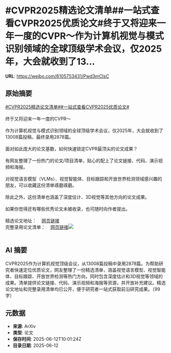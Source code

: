 # #CVPR2025精选论文清单##一站式查看CVPR2025优质论文#终于又将迎来一年一度的CVPR～作为计算机视觉与模式识别领域的全球顶级学术会议，仅2025年，大会就收到了13...

**URL**: https://weibo.com/6105753431/Pwd3mClsC

## 原始摘要

<a href="https://m.weibo.cn/search?containerid=231522type%3D1%26t%3D10%26q%3D%23CVPR2025%E7%B2%BE%E9%80%89%E8%AE%BA%E6%96%87%E6%B8%85%E5%8D%95%23&amp;extparam=%23CVPR2025%E7%B2%BE%E9%80%89%E8%AE%BA%E6%96%87%E6%B8%85%E5%8D%95%23" data-hide=""><span class="surl-text">#CVPR2025精选论文清单#</span></a><a href="https://m.weibo.cn/search?containerid=231522type%3D1%26t%3D10%26q%3D%23%E4%B8%80%E7%AB%99%E5%BC%8F%E6%9F%A5%E7%9C%8BCVPR2025%E4%BC%98%E8%B4%A8%E8%AE%BA%E6%96%87%23&amp;extparam=%23%E4%B8%80%E7%AB%99%E5%BC%8F%E6%9F%A5%E7%9C%8BCVPR2025%E4%BC%98%E8%B4%A8%E8%AE%BA%E6%96%87%23" data-hide=""><span class="surl-text">#一站式查看CVPR2025优质论文#</span></a><br><br>终于又将迎来一年一度的CVPR～<br><br>作为计算机视觉与模式识别领域的全球顶级学术会议，仅2025年，大会就收到了13008篇投稿，最终录用2878篇。<br><br>面对如此庞大的论文基数，如何快速锁定CVPR最顶尖的论文成果？<br><br>有网友整理了一份热门的论文/项目清单，贴心的配上了论文链接、代码、演示视频和海报。<br><br>对视觉语言模型（VLMs）、视觉智能体、目标跟踪和开放世界检测领域感兴趣的朋友，可以收藏这份清单琢磨琢磨。<br><br>除此之外，这份清单也涵盖了深度估计、3D视觉等其他方向的论文成果。<br><br>如果你觉得还有哪些优秀论文未被收录，也可随时向作者提出。<br><br>精选论文地址：<a href="https://weibo.cn/sinaurl?u=https%3A%2F%2Fgithub.com%2FSkalskiP%2Ftop-cvpr-2025-papers" data-hide=""><span class="url-icon"><img style="width: 1rem;height: 1rem" src="https://h5.sinaimg.cn/upload/2015/09/25/3/timeline_card_small_web_default.png" referrerpolicy="no-referrer"></span><span class="surl-text">网页链接</span></a><br>完整录用论文清单：<a href="https://weibo.cn/sinaurl?u=https%3A%2F%2Fcvpr.thecvf.com%2FConferences%2F2025%2FAcceptedPapers" data-hide=""><span class="url-icon"><img style="width: 1rem;height: 1rem" src="https://h5.sinaimg.cn/upload/2015/09/25/3/timeline_card_small_web_default.png" referrerpolicy="no-referrer"></span><span class="surl-text">网页链接</span></a><img style="" src="https://tvax3.sinaimg.cn/large/006Fd7o3gy1i2cok9q2m8j30zk0u87j5.jpg" referrerpolicy="no-referrer"><br><br>

## AI 摘要

CVPR2025作为计算机视觉顶级会议，从13008篇投稿中录用2878篇。为帮助研究者快速定位优质论文，网友整理了一份精选清单，涵盖视觉语言模型、视觉智能体、目标跟踪、开放世界检测等热门方向，同时包含深度估计和3D视觉等领域的成果。清单提供论文链接、代码、演示视频和海报等资源，并开放补充建议。精选论文地址和完整录用清单均已公开，便于研究者一站式获取前沿研究成果。（99字）

## 元数据

- **来源**: ArXiv
- **类型**: 论文
- **保存时间**: 2025-06-12T10:01:24Z
- **目录日期**: 2025-06-12
